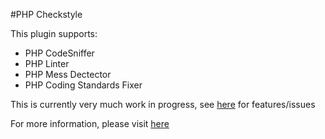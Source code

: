 #PHP Checkstyle

This plugin supports:
* PHP CodeSniffer
* PHP Linter
* PHP Mess Dectector
* PHP Coding Standards Fixer

This is currently very much work in progress, see [here](https://github.com/benmatselby/atom-php-checkstyle/issues) for features/issues

For more information, please visit [here](http://www.soulbroken.co.uk/code/atom-php-checkstyle/)
